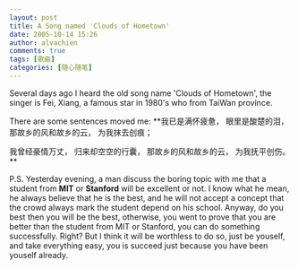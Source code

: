 ```yaml
---
layout: post
title: A Song named 'Clouds of Hometown'
date: 2005-10-14 15:26
author: alvachien
comments: true
tags: [歌曲]
categories: [随心随笔]
---
```


Several days ago I heard the old song name 'Clouds of Hometown', the singer is Fei, Xiang, a famous star in 1980's who from TaiWan province.
 
There are some sentences moved me:
**我已是满怀疲惫，
眼里是酸楚的泪，
那故乡的风和故乡的云，
为我抹去创痕；

我曾经豪情万丈，
归来却空空的行囊，
那故乡的风和故乡的云，
为我抚平创伤。**
 
P.S. Yesterday evening, a man discuss the boring topic with me that a student from **MIT** or **Stanford** will be excellent or not. I know what he mean, he always believe that he is the best, and he will not accept a concept that the crowd always mark the student depend on his school. Anyway, do you best then you will be the best, otherwise, you went to prove that you are better than the student from MIT or Stanford, you can do something successfully. Right? But I think it will be worthless to do so, just be youself, and take everything easy, you is succeed just because you have been youself already.

